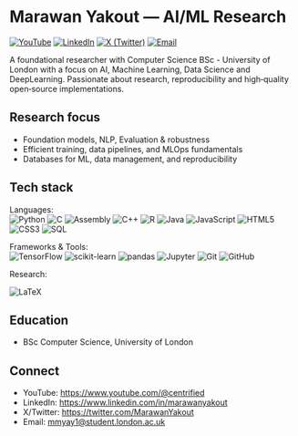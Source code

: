# Marawan Yakout — AI/ML Research

[![YouTube](https://img.shields.io/badge/YouTube-centrified-FF0000?logo=youtube&logoColor=white&style=flat-square)](https://www.youtube.com/@centrified)
[![LinkedIn](https://img.shields.io/badge/LinkedIn-Marawan%20Yakout-0A66C2?logo=linkedin&logoColor=white&style=flat-square)](https://www.linkedin.com/in/marawanyakout)
[![X (Twitter)](https://img.shields.io/badge/X-@MarawanYakout-000000?logo=x&logoColor=white&style=flat-square)](https://twitter.com/MarawanYakout)
[![Email](https://img.shields.io/badge/Email-mmyay1%40student.london.ac.uk-1f6feb?logo=gmail&logoColor=white&style=flat-square)](mailto:mmyay1@student.london.ac.uk)

A foundational researcher with Computer Science BSc - University of London with a focus on AI, Machine Learning, Data Science and DeepLearning. Passionate about research, reproducibility and high‑quality open‑source implementations.

## Research focus
- Foundation models, NLP, Evaluation & robustness  
- Efficient training, data pipelines, and MLOps fundamentals  
- Databases for ML, data management, and reproducibility
<!--
## Publications
- Google Scholar citations and ORCID badges here (optional) 
- [![arXiv BADGE HERE](ARXIV_BADGE_URL)](ARXIV_PAPER_URL) PREPRINT TITLE — brief 1‑line contribution summary

## Selected projects
- PROJECT_NAME — problem → method → result; repo link; key metrics/benchmarks; data/repro notebook  
- PROJECT_NAME — problem → method → result; highlights (ablation, error analysis, constraints)  
- PROJECT_NAME — problem → method → result; demo/inference info and limitations
-->
## Tech stack
Languages:  
![Python](https://img.shields.io/badge/Python-3776AB?logo=python&logoColor=white&style=flat-square)
![C](https://img.shields.io/badge/C-A8B9CC?logo=c&logoColor=222222&style=flat-square)
![Assembly](https://img.shields.io/badge/Assembly-525252?style=flat-square)
![C++](https://img.shields.io/badge/C++-00599C?logo=cplusplus&logoColor=white&style=flat-square)
![R](https://img.shields.io/badge/R-276DC3?logo=r&logoColor=white&style=flat-square)
![Java](https://img.shields.io/badge/Java-007396?logo=java&logoColor=white&style=flat-square)
![JavaScript](https://img.shields.io/badge/JavaScript-F7DF1E?logo=javascript&logoColor=222222&style=flat-square)
![HTML5](https://img.shields.io/badge/HTML5-E34F26?logo=html5&logoColor=white&style=flat-square)
![CSS3](https://img.shields.io/badge/CSS3-1572B6?logo=css3&logoColor=white&style=flat-square)
![SQL](https://img.shields.io/badge/SQL-336791?style=flat-square)

Frameworks & Tools:  
![TensorFlow](https://img.shields.io/badge/TensorFlow-FF6F00?logo=tensorflow&logoColor=white&style=flat-square)
![scikit-learn](https://img.shields.io/badge/scikit--learn-F7931E?logo=scikitlearn&logoColor=white&style=flat-square)
![pandas](https://img.shields.io/badge/pandas-150458?logo=pandas&logoColor=white&style=flat-square)
![Jupyter](https://img.shields.io/badge/Jupyter-F37626?logo=jupyter&logoColor=white&style=flat-square)
![Git](https://img.shields.io/badge/Git-F05032?logo=git&logoColor=white&style=flat-square)
![GitHub](https://img.shields.io/badge/GitHub-181717?logo=github&logoColor=white&style=flat-square)

Research:

![LaTeX](https://img.shields.io/badge/LaTeX-008080?style=flat-square&logo=latex&logoColor=white)

## Education
- BSc Computer Science, University of London

## Connect
- YouTube: https://www.youtube.com/@centrified  
- LinkedIn: https://www.linkedin.com/in/marawanyakout  
- X/Twitter: https://twitter.com/MarawanYakout  
- Email: mmyay1@student.london.ac.uk
